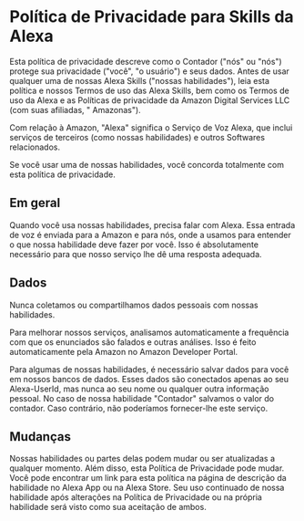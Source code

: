 # Política de Privacidade para Skills da Alexa 
 Esta política de privacidade descreve como o Contador ("nós" ou "nós") protege sua privacidade ("você", "o usuário") e seus dados.  Antes de usar qualquer uma de nossas Alexa Skills ("nossas habilidades"), leia esta política e nossos Termos de uso das Alexa Skills, bem como os Termos de uso da Alexa e as Políticas de privacidade da Amazon Digital Services LLC (com suas afiliadas, "  Amazonas").

 Com relação à Amazon, "Alexa" significa o Serviço de Voz Alexa, que inclui serviços de terceiros (como nossas habilidades) e outros Softwares relacionados.

 Se você usar uma de nossas habilidades, você concorda totalmente com esta política de privacidade.

 ## Em geral

 Quando você usa nossas habilidades, precisa falar com Alexa.  Essa entrada de voz é enviada para a Amazon e para nós, onde a usamos para entender o que nossa habilidade deve fazer por você.  Isso é absolutamente necessário para que nosso serviço lhe dê uma resposta adequada.

 ## Dados

 Nunca coletamos ou compartilhamos dados pessoais com nossas habilidades.

 Para melhorar nossos serviços, analisamos automaticamente a frequência com que os enunciados são falados e outras análises.  Isso é feito automaticamente pela Amazon no Amazon Developer Portal.

 Para algumas de nossas habilidades, é necessário salvar dados para você em nossos bancos de dados.  Esses dados são conectados apenas ao seu Alexa-UserId, mas nunca ao seu nome ou qualquer outra informação pessoal.  No caso de nossa habilidade "Contador" salvamos o valor do contador.  Caso contrário, não poderíamos fornecer-lhe este serviço.

 ## Mudanças

 Nossas habilidades ou partes delas podem mudar ou ser atualizadas a qualquer momento.  Além disso, esta Política de Privacidade pode mudar.  Você pode encontrar um link para esta política na página de descrição da habilidade no Alexa App ou na Alexa Store.  Seu uso continuado de nossa habilidade após alterações na Política de Privacidade ou na própria habilidade será visto como sua aceitação de ambos.
